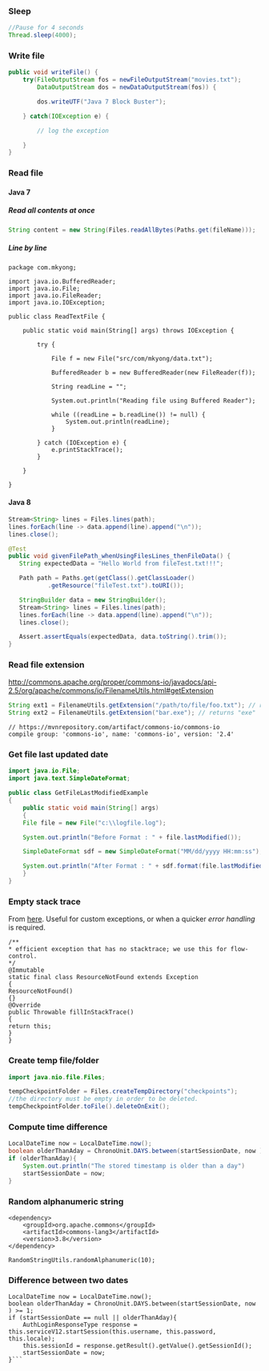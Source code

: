 ### Sleep
```java
//Pause for 4 seconds
Thread.sleep(4000);
```

### Write file
```java
public void writeFile() {
	try(FileOutputStream fos = newFileOutputStream("movies.txt");
		DataOutputStream dos = newDataOutputStream(fos)) {

		dos.writeUTF("Java 7 Block Buster");

	} catch(IOException e) {

		// log the exception

	}
}

```
### Read file
#### Java 7
##### Read all contents at once
```java
String content = new String(Files.readAllBytes(Paths.get(fileName)));
```
##### Line by line
```
package com.mkyong;

import java.io.BufferedReader;
import java.io.File;
import java.io.FileReader;
import java.io.IOException;

public class ReadTextFile {

    public static void main(String[] args) throws IOException {

        try {

            File f = new File("src/com/mkyong/data.txt");

            BufferedReader b = new BufferedReader(new FileReader(f));

            String readLine = "";

            System.out.println("Reading file using Buffered Reader");

            while ((readLine = b.readLine()) != null) {
                System.out.println(readLine);
            }

        } catch (IOException e) {
            e.printStackTrace();
        }

    }

}
```

#### Java 8
```java
Stream<String> lines = Files.lines(path);
lines.forEach(line -> data.append(line).append("\n"));
lines.close();
```

```java
@Test
public void givenFilePath_whenUsingFilesLines_thenFileData() {
   String expectedData = "Hello World from fileTest.txt!!!";

   Path path = Paths.get(getClass().getClassLoader()
           .getResource("fileTest.txt").toURI());

   StringBuilder data = new StringBuilder();
   Stream<String> lines = Files.lines(path);
   lines.forEach(line -> data.append(line).append("\n"));
   lines.close();

   Assert.assertEquals(expectedData, data.toString().trim());
}
```

### Read file extension
http://commons.apache.org/proper/commons-io/javadocs/api-2.5/org/apache/commons/io/FilenameUtils.html#getExtension

```java
String ext1 = FilenameUtils.getExtension("/path/to/file/foo.txt"); // returns "txt"
String ext2 = FilenameUtils.getExtension("bar.exe"); // returns "exe"
```
```
// https://mvnrepository.com/artifact/commons-io/commons-io
compile group: 'commons-io', name: 'commons-io', version: '2.4'
```


### Get file last updated date

```java
import java.io.File;
import java.text.SimpleDateFormat;

public class GetFileLastModifiedExample
{
    public static void main(String[] args)
    {
	File file = new File("c:\\logfile.log");

	System.out.println("Before Format : " + file.lastModified());

	SimpleDateFormat sdf = new SimpleDateFormat("MM/dd/yyyy HH:mm:ss");

	System.out.println("After Format : " + sdf.format(file.lastModified()));
    }
}
```

### Empty stack trace
From [here](https://www.atlassian.com/blog/archives/if_you_use_exceptions_for_path_control_dont_fill_in_the_stac). Useful for custom exceptions, or when a quicker *error handling* is required.
```
/**
* efficient exception that has no stacktrace; we use this for flow-control.
*/
@Immutable
static final class ResourceNotFound extends Exception
{
ResourceNotFound()
{}
@Override
public Throwable fillInStackTrace()
{
return this;
}
}
```

### Create temp file/folder

```java
import java.nio.file.Files;

tempCheckpointFolder = Files.createTempDirectory("checkpoints");
//the directory must be empty in order to be deleted.
tempCheckpointFolder.toFile().deleteOnExit();
```

### Compute time difference
```java
LocalDateTime now = LocalDateTime.now();
boolean olderThanAday = ChronoUnit.DAYS.between(startSessionDate, now ) >= 1;
if (olderThanAday){
    System.out.println("The stored timestamp is older than a day")
    startSessionDate = now;
}
```

### Random alphanumeric string
```<!-- https://mvnrepository.com/artifact/org.apache.commons/commons-lang3 -->
<dependency>
    <groupId>org.apache.commons</groupId>
    <artifactId>commons-lang3</artifactId>
    <version>3.8</version>
</dependency>
```

```
RandomStringUtils.randomAlphanumeric(10);
```


### Difference between two dates
```
LocalDateTime now = LocalDateTime.now();
boolean olderThanAday = ChronoUnit.DAYS.between(startSessionDate, now ) >= 1;
if (startSessionDate == null || olderThanAday){
    AuthLoginResponseType response = this.serviceV12.startSession(this.username, this.password, this.locale);
    this.sessionId = response.getResult().getValue().getSessionId();
    startSessionDate = now;
}```
